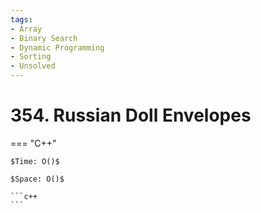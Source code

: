 ```yaml
---
tags:
- Array
- Binary Search
- Dynamic Programming
- Sorting
- Unsolved
---
```



# 354. Russian Doll Envelopes

=== "C++"

    $Time: O()$

    $Space: O()$

    ```c++
    ```